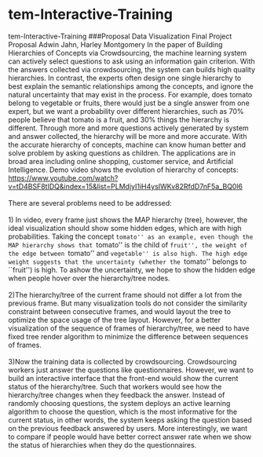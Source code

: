 # tem-Interactive-Training
tem-Interactive-Training
###Proposal
Data Visualization Final Project Proposal
Adwin Jahn, Harley Montgomery
In the paper of Building Hierarchies of Concepts via Crowdsourcing, the machine learning system can actively select questions to ask using an information gain criterion. With the answers collected via crowdsourcing, the system can builds high quality hierarchies. In contrast, the experts often design one single hierarchy to best explain the semantic relationships among the concepts, and ignore the natural uncertainty that may exist in the process. For example, does tomato belong to vegetable or fruits, there would just be a single answer from one expert, but we want a probability over different hierarchies, such as 70% people believe that tomato is a fruit, and 30% things the hierarchy is different. Through more and more questions actively generated by system and answer collected, the hierarchy will be more and more accurate. With the accurate hierarchy of concepts, machine can know human better and solve problem by asking questions as children. The applications are in broad area including online shopping, customer service, and Artificial Intelligence. Demo video shows the evolution of hierarchy of concepts:
https://www.youtube.com/watch?v=tD4BSF8tIDQ&index=15&list=PLMdjyI1iH4ysIWKv82RfdD7nF5a_BQ0l6
<br><br>
There are several problems need to be addressed:
<br><br>1) In video, every frame just shows the MAP hierarchy (tree), however, the ideal visualization should show some hidden edges, which are with high probabilities. Taking the concept ``tomato'' as an example, even though the MAP hierarchy shows that ``tomato'' is the child of ``fruit'', the weight of the edge between ``tomato'' and ``vegetable'' is also high. The high edge weight suggests that the uncertainty (whether the ``tomato'' belongs to ``fruit'') is high. To ashow the uncertainty, we hope to show the hidden edge when people hover over the hierarchy/tree nodes.
<br><br>2)The hierarchy/tree of the current frame should not differ a lot from the previous frame. But many visualization tools do not consider the similarity constraint between consecutive frames, and would layout the tree to optimize the space usage of the tree layout. However, for a better visualization of the sequence of frames of hierarchy/tree, we need to have fixed tree render algorithm to minimize the difference between sequences
of frames.
<br><br>3)Now the training data is collected by crowdsourcing. Crowdsourcing workers just answer the questions like questionnaires. However, we want to build an interactive interface that the front-end would show the current status of the hierarchy/tree. Such that workers would see how the hierarchy/tree changes when they feedback the answer. Instead of randomly choosing questions, the system deploys an active learning algorithm to choose the question, which is the most informative for the current status, in other words, the system keeps asking the question based on the previous feedback answered by users. More interestingly, we want to compare if people would have better correct answer rate when we show the status of hierarchies when they do the
questionnaires.
